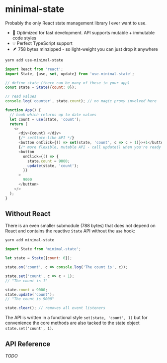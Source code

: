 # minimal-state

Probably the only React state management library I ever want to use.

- 🚀 Optimized for fast development. API supports mutable + immutable code styles
- 💡 Perfect TypeScript support
- 🪶 758 bytes minzipped - so light-weight you can just drop it anywhere

```sh
yarn add use-minimal-state
```

```js
import React from 'react';
import State, {use, set, update} from 'use-minimal-state';

// define state (there can be many of these in your app)
const state = State({count: 0});

// read values
console.log('counter', state.count); // no magic proxy involved here

function App() {
  // hook which returns up to date values
  let count = use(state, 'count');
  return (
    <>
      <div>{count} </div>
      {/* setState-like API */}
      <button onClick={() => set(state, 'count', c => c + 1)}>+1</button>
      {/* more flexible, mutable API - call update() when you're ready */}
      <button
        onClick={() => {
          state.count = 9000;
          update(state, 'count');
        }}
      >
        9000
      </button>
    </>
  );
}
```

## Without React

There is an even smaller submodule (788 bytes) that does not depend on React and contains the reactive `State` API without the `use` hook:

```sh
yarn add minimal-state
```

```js
import State from 'minimal-state';

let state = State({count: 0});

state.on('count', c => console.log('The count is', c));

state.set('count', c => c + 1);
// "The count is 1"

state.count = 9000;
state.update('count');
// "The count is 9000"

state.clear(); // removes all event listeners
```

The API is written in a functional style `set(state, 'count', 1)` but for convenience the core methods are also tacked to the state object `state.set('count', 1)`.

## API Reference

_TODO_
